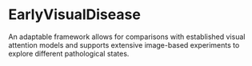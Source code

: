 # EarlyVisualDisease
An adaptable framework allows for comparisons with established visual attention models and supports extensive image-based experiments to explore different pathological states.
